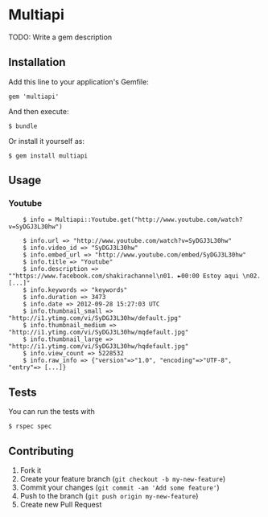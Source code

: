 # Multiapi

TODO: Write a gem description

## Installation

Add this line to your application's Gemfile:

    gem 'multiapi'

And then execute:

    $ bundle

Or install it yourself as:

    $ gem install multiapi

## Usage

### Youtube

		$ info = Multiapi::Youtube.get("http://www.youtube.com/watch?v=SyDGJ3L30hw")
		 
		$ info.url => "http://www.youtube.com/watch?v=SyDGJ3L30hw"  
		$ info.video_id => "SyDGJ3L30hw"
		$ info.embed_url => "http://www.youtube.com/embed/SyDGJ3L30hw"
		$ info.title => "Youtube"  
		$ info.description => ""https://www.facebook.com/shakirachannel\n01. ►00:00 Estoy aqui \n02. [...]"  
		$ info.keywords => "keywords"  
		$ info.duration => 3473 
		$ info.date => 2012-09-28 15:27:03 UTC 
		$ info.thumbnail_small => "http://i1.ytimg.com/vi/SyDGJ3L30hw/default.jpg" 
		$ info.thumbnail_medium => "http://i1.ytimg.com/vi/SyDGJ3L30hw/mqdefault.jpg"
		$ info.thumbnail_large => "http://i1.ytimg.com/vi/SyDGJ3L30hw/hqdefault.jpg"
		$ info.view_count => 5228532		  
		$ info.raw_info => {"version"=>"1.0", "encoding"=>"UTF-8", "entry"=> [...]}		
		

## Tests

You can run the tests with 

	$ rspec spec

## Contributing

1. Fork it
2. Create your feature branch (`git checkout -b my-new-feature`)
3. Commit your changes (`git commit -am 'Add some feature'`)
4. Push to the branch (`git push origin my-new-feature`)
5. Create new Pull Request
